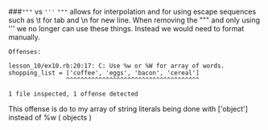 ###`"""` vs `'''`
`"""` allows for interpolation and for using escape sequences such as \t for tab and \n for new line. 
When removing the """ and only using ''' we no longer can use these things. Instead we would need to format
manually. 

```
Offenses:

lesson_10/ex10.rb:20:17: C: Use %w or %W for array of words.
shopping_list = ['coffee', 'eggs', 'bacon', 'cereal']
                ^^^^^^^^^^^^^^^^^^^^^^^^^^^^^^^^^^^^^

1 file inspected, 1 offense detected
```
This offense is do to my array of string literals being done with ['object'] instead of %w ( objects )


